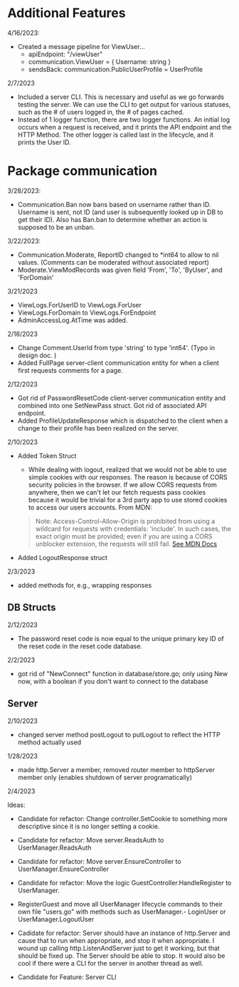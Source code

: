 


# Additional Features

4/16/2023: 
 - Created a message pipeline for ViewUser...
    - apiEndpoint: "/viewUser"
    - communication.ViewUser = { Username: string }
    - sendsBack: communication.PublicUserProfile = UserProfile

2/7/2023 
 - Included a server CLI. This is necessary and useful as we go forwards testing the server. We can use the CLI to get output for various statuses, such as the # of users logged in, the # of pages cached.
 - Instead of 1 logger function, there are two logger functions. An initial log occurs when a request is received, and it prints the API endpoint and the HTTP Method. The other logger is called last in the lifecycle, and it prints the User ID.


# Package communication

3/28/2023:
- Communication.Ban now bans based on username rather than ID. Username is sent, not ID (and user is subsequently looked up in DB to get their ID). Also has Ban.ban to determine whether an action is supposed to be an unban.

3/22/2023:
- Communication.Moderate, ReportID changed to *int64 to allow to nil values. (Comments can be moderated without associated report)
- Moderate.ViewModRecords was given field 'From', 'To', 'ByUser', and 'ForDomain'

3/21/2023 
- ViewLogs.ForUserID to ViewLogs.ForUser
- ViewLogs.ForDomain to ViewLogs.ForEndpoint
- AdminAccessLog.AtTime was added.

2/16/2023
- Change Comment.UserId from type 'string' to type 'int64'. (Typo in design doc. )
- Added FullPage server-client communication entity for when a client first requests comments for a page.  


2/12/2023

- Got rid of PasswordResetCode client-server communication entity and combined into one SetNewPass struct. Got rid of associated API endpoint. 
- Added ProfileUpdateResponse which is dispatched to the client when a change to their profile has been realized on the server.


2/10/2023

- Added Token Struct 

    - While dealing with logout, realized that we would not be able to use simple cookies with our responses. The reason is because of CORS security policies in the browser. If we allow CORS requests from anywhere, then we can't let our fetch requests pass cookies because it would be trivial for a 3rd party app to use stored cookies to access our users accounts. From MDN:
    > Note: Access-Control-Allow-Origin is prohibited from using a wildcard for requests with credentials: 'include'. In such cases, the exact origin must be provided; even if you are using a CORS unblocker extension, the requests will still fail.
    [See MDN Docs](https://developer.mozilla.org/en-US/docs/Web/API/Fetch_API/Using_Fetch)

- Added LogoutResponse struct

2/3/2023

- added methods for, e.g., wrapping responses


## DB Structs

2/12/2023

- The password reset code is now equal to the unique primary key ID of the reset code in the reset code database. 


2/2/2023

- got rid of "NewConnect" function in database/store.go; only using New now, with a boolean if you don't want to connect to the database


## Server

2/10/2023

- changed server method postLogout to putLogout to reflect the HTTP method actually used

1/28/2023

- made http.Server a member, removed router member to httpServer member only (enables shutdown of server programatically)


2/4/2023

Ideas:

- Candidate for refactor: Change controller.SetCookie to something more descriptive since it is no longer setting a cookie.

- Candidate for refactor: Move server.ReadsAuth to UserManager.ReadsAuth
- Candidate for refactor: Move server.EnsureController to UserManager.EnsureController
- Candidate for refactor: Move the logic GuestController.HandleRegister to UserManager.
- RegisterGuest and move all UserManager lifecycle commands to their own file "users.go" with methods such as UserManager.- LoginUser or UserManager.LogoutUser
- Cadidate for refactor: Server should have an instance of http.Server and cause that to run when appropriate, and stop it when appropriate. I wound up calling http.ListenAndServer just to get it working, but that should be fixed up. The Server should be able to stop. It would also be cool if there were a CLI for the server in another thread as well. 
- Candidate for Feature: Server CLI